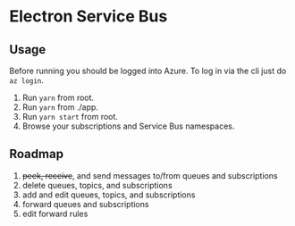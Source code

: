 # Electron Service Bus

## Usage

Before running you should be logged into Azure. To log in via the cli just do `az login`.

1. Run `yarn` from root.
2. Run `yarn` from ./app.
3. Run `yarn start` from root.
4. Browse your subscriptions and Service Bus namespaces.

## Roadmap

1. ~~peek, receive~~, and send messages to/from queues and subscriptions
2. delete queues, topics, and subscriptions
3. add and edit queues, topics, and subscriptions
4. forward queues and subscriptions
5. edit forward rules

